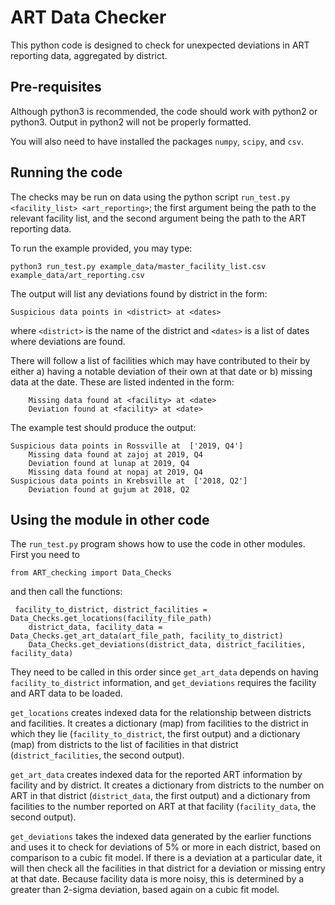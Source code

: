 # ART Data Checker

This python code is designed to check for unexpected deviations in ART reporting data, aggregated by district. 

## Pre-requisites

Although python3 is recommended, the code should work with python2 or python3. Output in python2 will not be properly formatted. 

You will also need to have installed the packages `numpy`, `scipy`, and `csv`. 

## Running the code 

The checks may be run on data using the python script `run_test.py <facility_list> <art_reporting>`; the first argument being the path to the relevant facility list, and the second argument being the path to the ART reporting data. 

To run the example provided, you may type:
```
python3 run_test.py example_data/master_facility_list.csv example_data/art_reporting.csv
```

The output will list any deviations found by district in the form:
```
Suspicious data points in <district> at <dates>
```
where `<district>` is the name of the district and `<dates>` is a list of dates where deviations are found. 

There will follow a list of facilities which may have contributed to their by either a) having a notable deviation of their own at that date or b) missing data at the date. These are listed indented in the form:
```
    Missing data found at <facility> at <date>
    Deviation found at <facility> at <date>
```

The example test should produce the output:
```
Suspicious data points in Rossville at  ['2019, Q4']
	Missing data found at zajoj at 2019, Q4
	Deviation found at lunap at 2019, Q4
	Missing data found at nopaj at 2019, Q4
Suspicious data points in Krebsville at  ['2018, Q2']
	Deviation found at gujum at 2018, Q2
```

## Using the module in other code

The `run_test.py` program shows how to use the code in other modules. First you need to 
```
from ART_checking import Data_Checks
```

and then call the functions:
```
 facility_to_district, district_facilities = Data_Checks.get_locations(facility_file_path)
    district_data, facility_data = Data_Checks.get_art_data(art_file_path, facility_to_district)
    Data_Checks.get_deviations(district_data, district_facilities, facility_data)
```
They need to be called in this order since `get_art_data` depends on having `facility_to_district` information, and `get_deviations` requires the facility and ART data to be loaded. 

`get_locations` creates indexed data for the relationship between districts and facilities. It creates a dictionary (map) from facilities to the district in which they lie (`facility_to_district`, the first output) and a dictionary (map) from districts to the list of facilities in that district (`district_facilities`, the second output). 

`get_art_data` creates indexed data for the reported ART information by facility and by district. It creates a dictionary from districts to the number on ART in that district (`district_data`, the first output) and a dictionary from facilities to the number reported on ART at that facility (`facility_data`, the second output). 

`get_deviations` takes the indexed data generated by the earlier functions and uses it to check for deviations of 5% or more in each district, based on comparison to a cubic fit model. If there is a deviation at a particular date, it will then check all the facilities in that district for a deviation or missing entry at that date. Because facility data is more noisy, this is determined by a greater than 2-sigma deviation, based again on a cubic fit model. 
